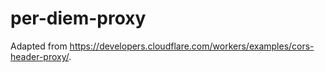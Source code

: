 # per-diem-proxy

Adapted from https://developers.cloudflare.com/workers/examples/cors-header-proxy/.
